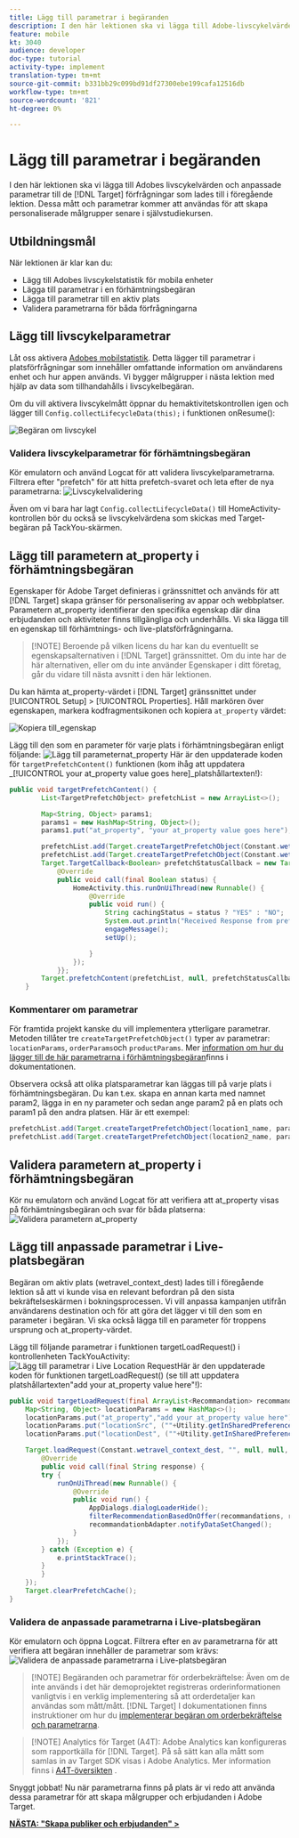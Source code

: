 ```yaml
---
title: Lägg till parametrar i begäranden
description: I den här lektionen ska vi lägga till Adobe-livscykelvärden och anpassade parametrar till de Target-begäranden som lades till i den föregående lektionen. Dessa mått och parametrar kommer att användas för att skapa personaliserade målgrupper senare i självstudiekursen.
feature: mobile
kt: 3040
audience: developer
doc-type: tutorial
activity-type: implement
translation-type: tm+mt
source-git-commit: b331bb29c099bd91df27300ebe199cafa12516db
workflow-type: tm+mt
source-wordcount: '821'
ht-degree: 0%

---
```



# Lägg till parametrar i begäranden

I den här lektionen ska vi lägga till Adobes livscykelvärden och anpassade parametrar till de [!DNL Target] förfrågningar som lades till i föregående lektion. Dessa mått och parametrar kommer att användas för att skapa personaliserade målgrupper senare i självstudiekursen.

## Utbildningsmål

När lektionen är klar kan du:

* Lägg till Adobes livscykelstatistik för mobila enheter
* Lägga till parametrar i en förhämtningsbegäran
* Lägga till parametrar till en aktiv plats
* Validera parametrarna för båda förfrågningarna

## Lägg till livscykelparametrar

Låt oss aktivera [Adobes mobilstatistik](https://docs.adobe.com/content/help/en/mobile-services/android/metrics.html). Detta lägger till parametrar i platsförfrågningar som innehåller omfattande information om användarens enhet och hur appen används. Vi bygger målgrupper i nästa lektion med hjälp av data som tillhandahålls i livscykelbegäran.

Om du vill aktivera livscykelmått öppnar du hemaktivitetskontrollen igen och lägger till `Config.collectLifecycleData(this);` i funktionen onResume():

![Begäran om livscykel](assets/lifecycle_code.jpg)

### Validera livscykelparametrar för förhämtningsbegäran

Kör emulatorn och använd Logcat för att validera livscykelparametrarna. Filtrera efter &quot;prefetch&quot; för att hitta prefetch-svaret och leta efter de nya parametrarna:
![Livscykelvalidering](assets/lifecycle_validation.jpg)

Även om vi bara har lagt `Config.collectLifecycleData()` till HomeActivity-kontrollen bör du också se livscykelvärdena som skickas med Target-begäran på TackYou-skärmen.

## Lägg till parametern at_property i förhämtningsbegäran

Egenskaper för Adobe Target definieras i gränssnittet och används för att [!DNL Target] skapa gränser för personalisering av appar och webbplatser. Parametern at_property identifierar den specifika egenskap där dina erbjudanden och aktiviteter finns tillgängliga och underhålls. Vi ska lägga till en egenskap till förhämtnings- och live-platsförfrågningarna.

>[!NOTE] Beroende på vilken licens du har kan du eventuellt se egenskapsalternativen i [!DNL Target] gränssnittet. Om du inte har de här alternativen, eller om du inte använder Egenskaper i ditt företag, går du vidare till nästa avsnitt i den här lektionen.

Du kan hämta at_property-värdet i [!DNL Target] gränssnittet under [!UICONTROL Setup] > [!UICONTROL Properties].  Håll markören över egenskapen, markera kodfragmentsikonen och kopiera `at_property` värdet:

![Kopiera till_egenskap](assets/at_property_interface.jpg)

Lägg till den som en parameter för varje plats i förhämtningsbegäran enligt följande:
![Lägg till parametern](assets/params_at_property.jpg)at_property Här är den uppdaterade koden för `targetPrefetchContent()` funktionen (kom ihåg att uppdatera _[!UICONTROL your at_property value goes here]_platshållartexten!):

```java
public void targetPrefetchContent() {
        List<TargetPrefetchObject> prefetchList = new ArrayList<>();

        Map<String, Object> params1;
        params1 = new HashMap<String, Object>();
        params1.put("at_property", "your at_property value goes here");

        prefetchList.add(Target.createTargetPrefetchObject(Constant.wetravel_engage_home, params1));
        prefetchList.add(Target.createTargetPrefetchObject(Constant.wetravel_engage_search, params1));
        Target.TargetCallback<Boolean> prefetchStatusCallback = new Target.TargetCallback<Boolean>() {
            @Override
            public void call(final Boolean status) {
                HomeActivity.this.runOnUiThread(new Runnable() {
                    @Override
                    public void run() {
                        String cachingStatus = status ? "YES" : "NO";
                        System.out.println("Received Response from prefetch : " + cachingStatus);
                        engageMessage();
                        setUp();

                    }
                });
            }};
        Target.prefetchContent(prefetchList, null, prefetchStatusCallback);
    }
```

### Kommentarer om parametrar

För framtida projekt kanske du vill implementera ytterligare parametrar. Metoden tillåter tre `createTargetPrefetchObject()` typer av parametrar: `locationParams`, `orderParams`och `productParams`. Mer [information om hur du lägger till de här parametrarna i förhämtningsbegäran](https://docs.adobe.com/content/help/en/mobile-services/android/target-android/c-mob-target-prefetch-android.html)finns i dokumentationen.

Observera också att olika platsparametrar kan läggas till på varje plats i förhämtningsbegäran. Du kan t.ex. skapa en annan karta med namnet param2, lägga in en ny parameter och sedan ange param2 på en plats och param1 på den andra platsen. Här är ett exempel:

```java
prefetchList.add(Target.createTargetPrefetchObject(location1_name, params1);
prefetchList.add(Target.createTargetPrefetchObject(location2_name, params2);
```

## Validera parametern at_property i förhämtningsbegäran

Kör nu emulatorn och använd Logcat för att verifiera att at_property visas på förhämtningsbegäran och svar för båda platserna:
![Validera parametern at_property](assets/parameters_at_property_validation.jpg)

## Lägg till anpassade parametrar i Live-platsbegäran

Begäran om aktiv plats (wetravel_context_dest) lades till i föregående lektion så att vi kunde visa en relevant befordran på den sista bekräftelseskärmen i bokningsprocessen. Vi vill anpassa kampanjen utifrån användarens destination och för att göra det lägger vi till den som en parameter i begäran. Vi ska också lägga till en parameter för troppens ursprung och at_property-värdet.

Lägg till följande parametrar i funktionen targetLoadRequest() i kontrollenheten TackYouActivity:
![Lägg till parametrar i Live Location Request](assets/parameters_live_location.jpg)Här är den uppdaterade koden för funktionen targetLoadRequest() (se till att uppdatera platshållartexten&quot;add your at_property value here&quot;!):

```java
public void targetLoadRequest(final ArrayList<Recommandation> recommandations) {
    Map<String, Object> locationParams = new HashMap<>();
    locationParams.put("at_property","add your at_property value here");
    locationParams.put("locationSrc", (""+Utility.getInSharedPreference(ThankYouActivity.this,Constant.departure,"")));
    locationParams.put("locationDest", (""+Utility.getInSharedPreference(ThankYouActivity.this,Constant.destination,"")));

    Target.loadRequest(Constant.wetravel_context_dest, "", null, null, locationParams, new Target.TargetCallback<String>() {
        @Override
        public void call(final String response) {
        try {
            runOnUiThread(new Runnable() {
                @Override
                public void run() {
                    AppDialogs.dialogLoaderHide();
                    filterRecommendationBasedOnOffer(recommandations, response);
                    recommandationbAdapter.notifyDataSetChanged();
                }
            });
        } catch (Exception e) {
            e.printStackTrace();
        }
        }
    });
    Target.clearPrefetchCache();
}
```

### Validera de anpassade parametrarna i Live-platsbegäran

Kör emulatorn och öppna Logcat. Filtrera efter en av parametrarna för att verifiera att begäran innehåller de parametrar som krävs:
![Validera de anpassade parametrarna i Live-platsbegäran](assets/parameters_live_location_validation.jpg)

>[!NOTE] Begäranden och parametrar för orderbekräftelse: Även om de inte används i det här demoprojektet registreras orderinformationen vanligtvis i en verklig implementering så att orderdetaljer kan användas som mått/mått. [!DNL Target] I dokumentationen finns instruktioner om hur du [implementerar begäran om orderbekräftelse och parametrarna](https://docs.adobe.com/content/help/en/mobile-services/android/target-android/c-target-methods.html).

>[!NOTE] Analytics för Target (A4T): Adobe Analytics kan konfigureras som rapportkälla för [!DNL Target]. På så sätt kan alla mått som samlas in av Target SDK visas i Adobe Analytics. Mer information finns i [A4T-översikten](https://docs.adobe.com/content/help/en/target/using/integrate/a4t/a4t.html) .

Snyggt jobbat! Nu när parametrarna finns på plats är vi redo att använda dessa parametrar för att skapa målgrupper och erbjudanden i Adobe Target.

**[NÄSTA: &quot;Skapa publiker och erbjudanden&quot; >](create-audiences-and-offers.md)**
